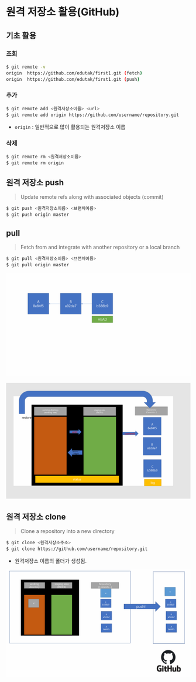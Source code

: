 # 원격 저장소 활용(GitHub)

## 기초 활용

### 조회

```bash
$ git remote -v
origin  https://github.com/edutak/first1.git (fetch)
origin  https://github.com/edutak/first1.git (push)
```

### 추가 

```bash
$ git remote add <원격저장소이름> <url>
$ git remote add origin https://github.com/username/repository.git
```

* `origin` : 일반적으로 많이 활용되는 원격저장소 이름

### 삭제

```bash
$ git remote rm <원격저장소이름>
$ git remote rm origin
```



## 원격 저장소 push

> Update remote refs along with associated objects (commit)
```bash
$ git push <원격저장소이름> <브랜치이름>
$ git push origin master
```



## pull

> Fetch from and integrate with another repository or a local branch
```bash
$ git pull <원격저장소이름> <브랜치이름>
$ git pull origin master
```

![head](git.assets/head.png)



![gitppt](git.assets/gitppt.png)



## 원격 저장소 clone

> Clone a repository into a new directory
```bash
$ git clone <원격저장소주소>
$ git clone https://github.com/username/repository.git
```

* 원격저장소 이름의 폴더가 생성됨.



![github](git.assets/github.png)

